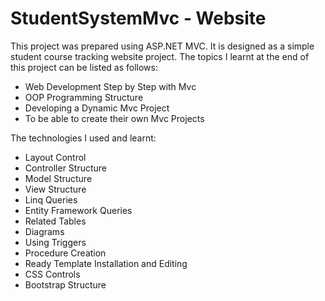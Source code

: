 # StudentSystemMvc - Website

This project was prepared using ASP.NET MVC. It is designed as a simple student course tracking website project. The topics I learnt at the end of this project can be listed as follows:

- Web Development Step by Step with Mvc
- OOP Programming Structure
- Developing a Dynamic Mvc Project
- To be able to create their own Mvc Projects

The technologies I used and learnt:

- Layout Control
- Controller Structure
- Model Structure
- View Structure
- Linq Queries
- Entity Framework Queries
- Related Tables
- Diagrams
- Using Triggers
- Procedure Creation
- Ready Template Installation and Editing
- CSS Controls
- Bootstrap Structure
